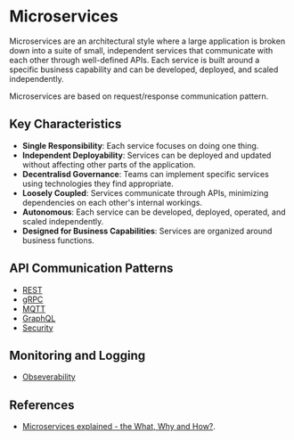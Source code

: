 # Microservices

Microservices are an architectural style where a large application is broken down into a suite of small, independent services that communicate with each other through well-defined APIs. Each service is built around a specific business capability and can be developed, deployed, and scaled independently.

Microservices are based on request/response communication pattern.

## Key Characteristics

* **Single Responsibility**: Each service focuses on doing one thing.
* **Independent Deployability**: Services can be deployed and updated without affecting other parts of the application.
* **Decentralisd Governance**: Teams can implement specific services using technologies they find appropriate.
* **Loosely Coupled**: Services communicate through APIs, minimizing dependencies on each other's internal workings.
* **Autonomous**: Each service can be developed, deployed, operated, and scaled independently.
* **Designed for Business Capabilities**: Services are organized around business functions.

## API Communication Patterns

* [REST](./rest.md)
* [gRPC](./grpc.md)
* [MQTT](https://github.com/paulwizviz/learn-mqtt)
* [GraphQL](./graphql.md)
* [Security](./secure.md)

## Monitoring and Logging

* [Obseverability](./observability.md)

## References

* [Microservices explained - the What, Why and How?](https://www.youtube.com/watch?v=rv4LlmLmVWk).
